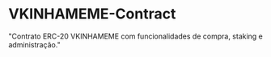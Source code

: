 # VKINHAMEME-Contract
"Contrato ERC-20 VKINHAMEME com funcionalidades de compra, staking e administração."
